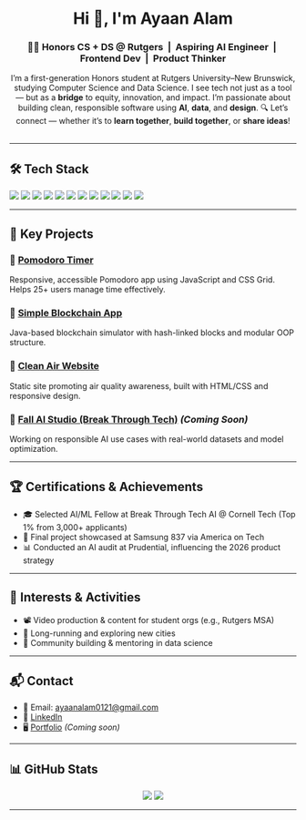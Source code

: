 <h1 align="center">Hi 👋, I'm Ayaan Alam</h1>

<h3 align="center">👨‍💻 Honors CS + DS @ Rutgers &nbsp;|&nbsp; Aspiring AI Engineer &nbsp;|&nbsp; Frontend Dev &nbsp;|&nbsp; Product Thinker</h3>

<p align="center">
  I’m a first-generation Honors student at Rutgers University–New Brunswick, studying Computer Science and Data Science.
  I see tech not just as a tool — but as a <b>bridge</b> to equity, innovation, and impact.
  I’m passionate about building clean, responsible software using <b>AI</b>, <b>data</b>, and <b>design</b>.
  🔍 Let’s connect — whether it’s to <b>learn together</b>, <b>build together</b>, or <b>share ideas</b>!<br><br>
</p>

<hr>


## 🛠 Tech Stack
<p>
  <img src="https://img.shields.io/badge/Java-informational?style=flat&logo=java" />
  <img src="https://img.shields.io/badge/Python-informational?style=flat&logo=python" />
  <img src="https://img.shields.io/badge/JavaScript-informational?style=flat&logo=javascript" />
  <img src="https://img.shields.io/badge/HTML5-informational?style=flat&logo=html5" />
  <img src="https://img.shields.io/badge/CSS3-informational?style=flat&logo=css3" />
  <img src="https://img.shields.io/badge/React-informational?style=flat&logo=react" />
  <img src="https://img.shields.io/badge/TailwindCSS-informational?style=flat&logo=tailwindcss" />
  <img src="https://img.shields.io/badge/Jupyter-informational?style=flat&logo=jupyter" />
  <img src="https://img.shields.io/badge/Scikit--learn-informational?style=flat&logo=scikitlearn" />
  <img src="https://img.shields.io/badge/Seaborn-informational?style=flat&logo=python" />
  <img src="https://img.shields.io/badge/Figma-informational?style=flat&logo=figma" />
  <img src="https://img.shields.io/badge/Jira-informational?style=flat&logo=jira" />
</p>

---

## 🚀 Key Projects

### 🔹 [Pomodoro Timer](https://github.com/aynalam12/pomodoro-timer)
Responsive, accessible Pomodoro app using JavaScript and CSS Grid. Helps 25+ users manage time effectively.

### 🔹 [Simple Blockchain App](https://github.com/aynalam12/simple-blockchain)
Java-based blockchain simulator with hash-linked blocks and modular OOP structure.

### 🔹 [Clean Air Website](https://github.com/aynalam12/clean-air)
Static site promoting air quality awareness, built with HTML/CSS and responsive design.

### 🔹 [Fall AI Studio (Break Through Tech)](https://www.breakthroughtech.org) *(Coming Soon)*
Working on responsible AI use cases with real-world datasets and model optimization.

---

## 🏆 Certifications & Achievements
- 🎓 Selected AI/ML Fellow at Break Through Tech AI @ Cornell Tech (Top 1% from 3,000+ applicants)
- 🥇 Final project showcased at Samsung 837 via America on Tech
- 📊 Conducted an AI audit at Prudential, influencing the 2026 product strategy

---

## 💬 Interests & Activities
- 📽 Video production & content for student orgs (e.g., Rutgers MSA)
- 🚴 Long-running and exploring new cities
- 🤝 Community building & mentoring in data science

---

## 📬 Contact
- 📧 Email: [ayaanalam0121@gmail.com](mailto:ayaanalam0121@gmail.com)  
- 💼 [LinkedIn](https://www.linkedin.com/in/ayaan-)  
- 🖥 [Portfolio](https://your-portfolio-link.com) *(Coming soon)*

---

## 📊 GitHub Stats

<p align="center">
  <img src="https://github-readme-stats.vercel.app/api?username=aynalam12&show_icons=true&theme=tokyonight&hide=stars" />
  <img src="https://github-readme-stats.vercel.app/api/top-langs/?username=aynalam12&layout=compact&theme=tokyonight" />
</p>

---
